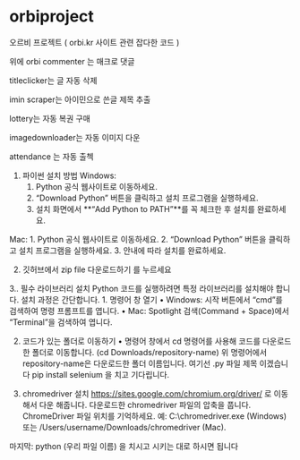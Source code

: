 # orbiproject

오르비 프로젝트 ( orbi.kr 사이트 관련 잡다한 코드 )


위에 orbi commenter 는 매크로 댓글

titleclicker는 글 자동 삭제 

imin scraper는 아이민으로 쓴글 제목 추출

lottery는 자동 복권 구매

imagedownloader는 자동 이미지 다운

attendance 는 자동 출첵


1. 파이썬 설치 방법 
Windows:
	1.	Python 공식 웹사이트로 이동하세요.
	2.	“Download Python” 버튼을 클릭하고 설치 프로그램을 실행하세요.
	3.	설치 화면에서 **“Add Python to PATH”**를 꼭 체크한 후 설치를 완료하세요.

Mac:
	1.	Python 공식 웹사이트로 이동하세요.
	2.	“Download Python” 버튼을 클릭하고 설치 프로그램을 실행하세요.
	3.	안내에 따라 설치를 완료하세요.

2. 깃허브에서 zip file 다운로드하기 를 누르세요 
 
3.. 필수 라이브러리 설치
Python 코드를 실행하려면 특정 라이브러리를 설치해야 합니다. 설치 과정은 간단합니다.
	1.	명령어 창 열기
	•	Windows: 시작 버튼에서 “cmd”를 검색하여 명령 프롬프트를 엽니다.
	•	Mac: Spotlight 검색(Command + Space)에서 “Terminal”을 검색하여 엽니다.

 2. 코드가 있는 폴더로 이동하기
	•	명령어 창에서 cd 명령어를 사용해 코드를 다운로드한 폴더로 이동합니다.
    (cd Downloads/repository-name) 	위 명령어에서 repository-name은 다운로드한 폴더 이름입니다. 여기선 .py 파일 제목 이겠습니다
    pip install selenium 을 치고 기다립니다.

3. chromedriver 설치
   https://sites.google.com/chromium.org/driver/ 로 이동해서 다운 해줍니다.
   다운로드한 chromedriver 파일의 압축을 풉니다.
	ChromeDriver 파일 위치를 기억하세요. 예: C:\chromedriver.exe (Windows) 또는 /Users/username/Downloads/chromedriver (Mac).

마지막: python (우리 파일 이름) 을 치시고 시키는 대로 하시면 됩니다
